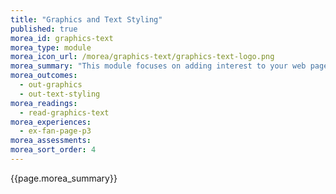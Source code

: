 ```yaml
---
title: "Graphics and Text Styling"
published: true
morea_id: graphics-text
morea_type: module
morea_icon_url: /morea/graphics-text/graphics-text-logo.png
morea_summary: "This module focuses on adding interest to your web pages through the use of graphics and text styling."
morea_outcomes:
  - out-graphics
  - out-text-styling
morea_readings:
  - read-graphics-text
morea_experiences:
  - ex-fan-page-p3
morea_assessments:
morea_sort_order: 4
---
```



{{page.morea_summary}}
